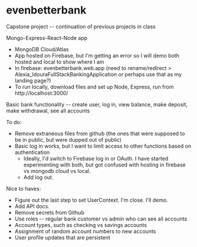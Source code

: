 # evenbetterbank

Capstone project -- continuation of previous projects in class

Mongo-Express-React-Node app 
* MongoDB Cloud/Atlas
* App hosted on Firebase, but I'm getting an error so I will demo both hosted and local to show where I am
* In firebase: evenbetterbank.web.app (need to rename/redirect > Alexia_IdouraFullStackBankingApplication or perhaps use that as my landing page?)
* To run locally, download files and set up Node, Express, run from http://localhost:3000/

Basic bank functionality -- create user, log in, view balance, make deposit, make withdrawal, see all accounts 

To do:
* Remove extraneous files from github (the ones that were supposed to be in public, but were dupped out of public)
* Basic log in works, but I want to limit access to other functions based on authentication
  * Ideally, I'd switch to Firebase log in or OAuth. I have started experimenting with both, but got confused with hosting in firebase vs mongodb cloud vs local.
  * Add log out.

Nice to haves:
* Figure out the last step to set UserContext. I'm close. I'll demo. 
* Add API docs.
* Remove secrets from Github
* Use roles -- regular bank customer vs admin who can see all accounts
* Account types, such as checking vs savings accounts
* Assignment of random account numbers to new accounts
* User profile updates that are persistent
